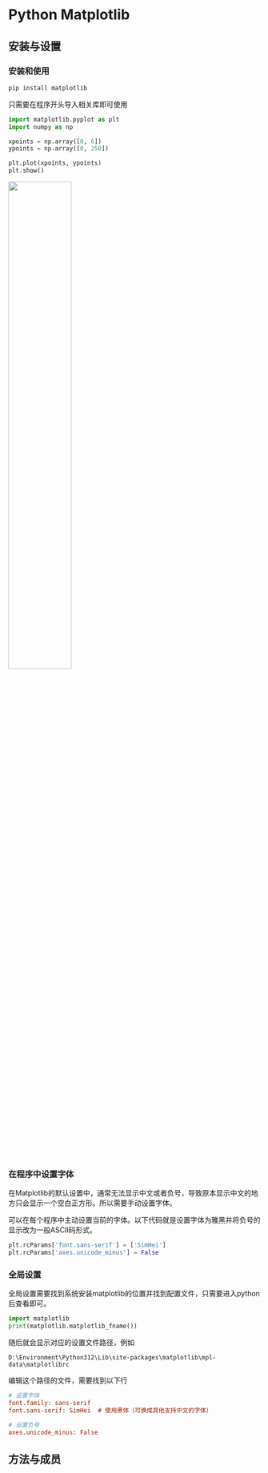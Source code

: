 # Python Matplotlib

## 安装与设置

### 安装和使用

```bash
pip install matplotlib
```

只需要在程序开头导入相关库即可使用

```python
import matplotlib.pyplot as plt
import numpy as np

xpoints = np.array([0, 6])
ypoints = np.array([0, 250])

plt.plot(xpoints, ypoints)
plt.show()
```

<img src="../../../img/69.png" width=50%>

### 在程序中设置字体

在Matplotlib的默认设置中，通常无法显示中文或者负号，导致原本显示中文的地方只会显示一个空白正方形。所以需要手动设置字体。

可以在每个程序中主动设置当前的字体。以下代码就是设置字体为雅黑并将负号的显示改为一般ASCII码形式。

```python
plt.rcParams['font.sans-serif'] = ['SimHei']
plt.rcParams['axes.unicode_minus'] = False
```

### 全局设置

全局设置需要找到系统安装matplotlib的位置并找到配置文件，只需要进入python后查看即可。

```python
import matplotlib
print(matplotlib.matplotlib_fname())
```

随后就会显示对应的设置文件路径，例如

```
D:\Environment\Python312\Lib\site-packages\matplotlib\mpl-data\matplotlibrc
```

编辑这个路径的文件，需要找到以下行

```ini
# 设置字体
font.family: sans-serif
font.sans-serif: SimHei  # 使用黑体（可换成其他支持中文的字体）

# 设置负号
axes.unicode_minus: False
```



## 方法与成员

